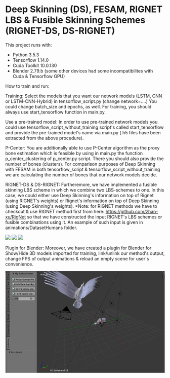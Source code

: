 # Deep Skinning (DS), FESAM, RIGNET LBS & Fusible Skinning Schemes (RIGNET-DS, DS-RIGNET)

This project runs with:
- Python 3.5.3
- Tensorflow 1.14.0
- Cuda Toolkit 10.0.130
- Blender 2.79.b (some other devices had some incompatibilites with Cuda & Tensorflow GPU)

How to train and run:

  Training: Select the models that you want our network models (LSTM, CNN or LSTM-CNN-Hybrid) in tensorflow_script.py (change network=....)
            You could change batch_size and epochs, as well. For training, you should always use start_tensorflow function in main.py.
            
  Use a pre-trained model: In order to use pre-trained network models you could use tensorflow_script_without_training script's called start_tensorflow and provide
                           the pre-trained model's name via main.py (.h5 files have been extracted from the above procedure).
                           
  P-Center: You are additionally able to use P-Center algorithm as the proxy bone estimation which is feasible by using in main.py the function p_center_clustering of
            p_center.py script. There you should also provide the number of bones (clusters). For comparison purposes of Deep Skinning with FESAM in both tensorflow_script
            & tensorflow_script_without_training we are calculating the number of bones that our network models decide.
 
  RIGNET-DS & DS-RIGNET: Furtheremore, we have implemented a fusible skinning LBS scheme in which we combine two LBS-schemes to one.
						 In this case, we could either use Deep Skinning's information on top of Rignet (using RIGNET's weights) or Rignet's
						 information on top of Deep Skinning (using Deep Skinning's weights).
						 *Note: for RIGNET methods we have to checkout & use RIGNET method first from here: https://github.com/zhan-xu/RigNet
						 so that we have constructed the input RIGNET's LBS schemes or fusible combinations using it. An example of such input is given
						 in animations/DatasetHumans folder.
  
  <img src="https://user-images.githubusercontent.com/75429282/200162925-59cd82b8-8225-4556-a93d-ee31d3a0d58a.png" width="600">
  <img src="https://user-images.githubusercontent.com/75429282/200162805-3ad68a5f-3a10-4d53-9f7a-df2943194420.PNG" width="600">
  <img src="https://user-images.githubusercontent.com/75429282/200162806-e8bfd5f9-64fd-4580-8f37-09b78e3d1e44.png" width="600">
  
  
  Plugin for Blender: Moreover, we have created a plugin for Blender for Show/Hide 3D models imported for training, 
                      link/unlink our method's output, change FPS of output animations & reload an empty scene for user's convenience.

  ![alt text](https://github.com/AnastasiaMoutafidou/DeepSkinning/blob/master/Plugin.PNG?raw=true)
